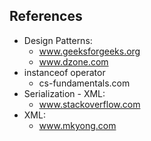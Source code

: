 ## References
- Design Patterns: 
    - www.geeksforgeeks.org
    - www.dzone.com
- instanceof operator
    - cs-fundamentals.com
- Serialization - XML: 
    - www.stackoverflow.com
 - XML:
    - www.mkyong.com
    